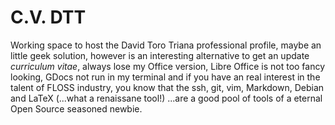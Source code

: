 # C.V. DTT
Working space to host the David Toro Triana professional profile, maybe an little geek solution, however is an interesting alternative to get an update *curriculum vitae*, always lose my Office version, Libre Office is not too fancy looking, GDocs not run in my terminal and if you have an real interest in the talent of FLOSS industry, you know that the ssh, git, vim, Markdown, Debian and LaTeX (...what a renaissane tool!) ...are a good pool of tools of a eternal Open Source seasoned newbie.
